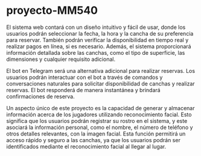 # proyecto-MM540
El sistema web contará con un diseño intuitivo y fácil de usar, donde los usuarios podrán seleccionar la fecha, la hora y la cancha de su preferencia para reservar. También podrán verificar la disponibilidad en tiempo real y realizar pagos en línea, si es necesario. Además, el sistema proporcionará información detallada sobre las canchas, como el tipo de superficie, las dimensiones y cualquier requisito adicional.

El bot en Telegram será una alternativa adicional para realizar reservas. Los usuarios podrán interactuar con el bot a través de comandos y conversaciones naturales para solicitar disponibilidad de canchas y realizar reservas. El bot responderá de manera instantánea y brindará confirmaciones de reserva.

Un aspecto único de este proyecto es la capacidad de generar y almacenar información acerca de los jugadores utilizando reconocimiento facial. Esto significa que los usuarios podrán registrar su rostro en el sistema, y este asociará la información personal, como el nombre, el número de teléfono y otros detalles relevantes, con la imagen facial. Esta función permitirá un acceso rápido y seguro a las canchas, ya que los usuarios podrán ser identificados mediante el reconocimiento facial al llegar al lugar.
